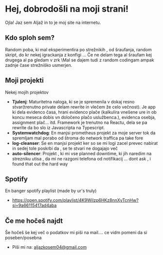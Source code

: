 # Hej, dobrodošli na moji strani! 

Ojla! Jaz sem Aljaž in to je moj site na internetu.

## Kdo sploh sem?

Random poba, ki mal eksperimentira po strežnikih , od šraufanja, random skript, do kr nekej igrackanja z konfigi ... Če ne delam tega al šraufam kej drugega al pa gledam v zrk
\Mal se dajem tudi z random codingam ampak zadnje čase strežniško usmerjen.

## Moji projekti
Nekej mojih projektov

- **Tjulenj**: Maturitetna naloga, ki se je spremenila v dokaj resno stvar(trenutno private delam rewrite in vlečem že celo večnost). Je app ki dela evidenco časa, hrani evidenco plače (kalkulira vnešene ure in ob koncu meseca dobis vn določeno plačo uslužbenca.), evidenca osebja, assignment plač... itd. Framework je trenutno na Reactu, dela se pa rewrite da bo slo iz Javascripta na Typescript.
- **Systemwatchdog**: En manjsi prometheus projekt za moje server tok da spremljam mal porabo od štroma do network traffica pa take fore
- **log-cleanser**: Se en manjsi projekt ker so se mi logi zacel prevec nabirat in sedej tole poskrbi da , se te stvari ne dogajajo več
- **auto-silencer**: Projekt , ki mi vse planned downtime, ki jih naredim na strezniku utisa , da mi ne razgoni telefona od notifikacij ... dont ask , i found that out the hard way

## Spotify

En banger spotify playlist (made by ur's truly)
 - https://open.spotify.com/playlist/4K9WiIzp6HKz8nnXyTcnHw?si=9a66115417ad4aba


## Če me hočeš najdt

Še hočeš še kej več o podatkov mi piši na mail.... ce vidm pomeni da si poseben/posebna

- Piši mi na: [aljazkosem04@gmail.com](mailto:aljazkosem04@gmail.com)

